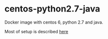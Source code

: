 # centos-python2.7-java

Docker image with centos 6, python 2.7 and java.

Most of setup is described [here](https://www.digitalocean.com/community/tutorials/how-to-set-up-python-2-7-6-and-3-3-3-on-centos-6-4)
